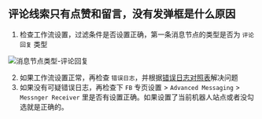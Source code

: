 ## 评论线索只有点赞和留言，没有发弹框是什么原因

1. 检查工作流设置，过滤条件是否设置正确，第一条消息节点的类型是否为 `评论回复` 类型

![消息节点类型-评论回复](/imgs/msgType.png)

2. 如果工作流设置正常，再检查 `错误日志`，并根据[错误日志对照表](../ERROR.md)解决问题
3. 如果没有可疑错误日志，再检查下 `FB` 专页设置 > `Advanced Messaging` > `Messnger Receiver` 里是否有设置正确。如果设置了当前机器人站点或者没勾选就是正确的。